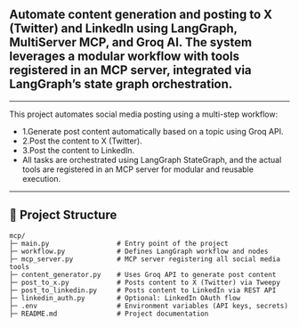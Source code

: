 Automate content generation and posting to X (Twitter) and LinkedIn using LangGraph, MultiServer MCP, and Groq AI. The system leverages a modular workflow with tools registered in an MCP server, integrated via LangGraph’s state graph orchestration.
---

---
This project automates social media posting using a multi-step workflow:
- 1.Generate post content automatically based on a topic using Groq API.
- 2.Post the content to X (Twitter).
- 3.Post the content to LinkedIn.
- All tasks are orchestrated using LangGraph StateGraph, and the actual tools are registered in an MCP server for modular and reusable execution.
---

## 📁 Project Structure

```
mcp/
├─ main.py                 # Entry point of the project
├─ workflow.py             # Defines LangGraph workflow and nodes
├─ mcp_server.py           # MCP server registering all social media tools
├─ content_generator.py    # Uses Groq API to generate post content
├─ post_to_x.py            # Posts content to X (Twitter) via Tweepy
├─ post_to_linkedin.py     # Posts content to LinkedIn via REST API
├─ linkedin_auth.py        # Optional: LinkedIn OAuth flow
├─ .env                    # Environment variables (API keys, secrets)
├─ README.md               # Project documentation

```
